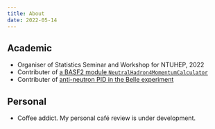 ```yaml
---
title: About
date: 2022-05-14
---
```


## Academic

* Organiser of Statistics Seminar and Workshop for NTUHEP, 2022
* Contributer of [a BASF2 module `NeutralHadron4MomentumCalculator`](https://software.belle2.org/sphinx/light-2203-zeus/analysis/doc/index-01-analysis.html?highlight=neutralhadron4momentumcalculator#module-NeutralHadron4MomentumCalculator)
* Contributer of [anti-neutron PID in the Belle experiment](http://dx.doi.org/10.6342%2fNTU202103402)

## Personal

* Coffee addict. My personal café review is under development.